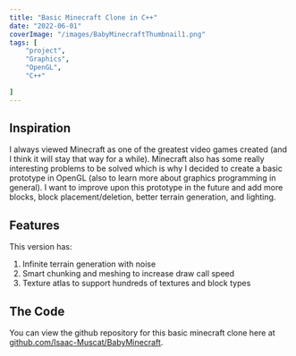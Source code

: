 ```yaml
---
title: "Basic Minecraft Clone in C++"
date: "2022-06-01"
coverImage: "/images/BabyMinecraftThumbnail1.png"
tags: [
	"project",
	"Graphics",
	"OpenGL",
	"C++"

]
---
```


## Inspiration
I always viewed Minecraft as one of the greatest video games created (and I think it will stay that way for a while). Minecraft also has some really interesting problems to be solved which is why I decided to create a basic prototype in OpenGL (also to learn more about graphics programming in general). I want to improve upon this prototype in the future and add more blocks, block placement/deletion, better terrain generation, and lighting.

## Features
This version has:
1. Infinite terrain generation with noise
2. Smart chunking and meshing to increase draw call speed
3. Texture atlas to support hundreds of textures and block types

## The Code
You can view the github repository for this basic minecraft clone here at [github.com/Isaac-Muscat/BabyMinecraft](https://github.com/Isaac-Muscat/BabyMinecraft).